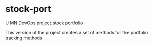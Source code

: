 # stock-port
U MN DevOps project stock portfolio

This version of the project creates a set of methods for the portfolio tracking methods
